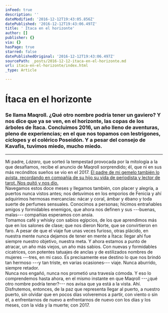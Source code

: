 ```yaml
---
inFeed: true
description: ''
dateModified: '2016-12-12T19:43:05.856Z'
datePublished: '2016-12-12T19:43:06.497Z'
title: ' Ítaca en el horizonte'
author: []
publisher: {}
via: {}
hasPage: true
starred: false
datePublishedOriginal: '2016-12-12T19:43:06.497Z'
sourcePath: _posts/2016-12-12-itaca-en-el-horizonte.md
url: itaca-en-el-horizonte/index.html
_type: Article

---
```

# Ítaca en el horizonte

### Se llama Maqroll. ¿Qué otro nombre podría tener un gaviero? Y nos dice que ya se ven, en el horizonte, las copas de los árboles de Ítaca. Concluimos 2016, un año lleno de aventuras, pleno de experiencias; en el que nos topamos con lestrigones, cíclopes y el colérico Poseidón. Y a pesar del consejo de Kavafis, tuvimos miedo, mucho miedo. 

---

Mi padre, _Lázaro_, que sorteó la tempestad provocada por la mitología a la que desafiamos, recibe el anuncio de Maqroll sorprendido; él, que ni en sus más recónditos sueños se vio en el 2017\. [El padre de mi gemelo también lo avista, recordando en compañía de su hijo su vida de periodista y lector de tarot. Nos quitó y nos dio. ][0]  
Navegamos estos doce meses y llegamos también, con placer y alegría, a puertos nunca vistos antes; nos detuvimos en los emporios de Fenicia y ahí adquirimos hermosas mercancías: nácar y coral, ámbar y ébano y toda suerte de perfumes sensuales. Conocimos a personas; hicimos entrañables amigos y formidables enemigos, que ahora nos definen y sus ---buenas, malas--- compañías esperamos con ansia.   
Tomamos café y whisky con sabios egipcios, de los que aprendimos más que en los salones de clase; que nos dieron Norte, que se convirtieron en faro. A pesar de que el viaje fue unas veces furioso, otras plácido, en nuestra mente nunca dejamos de tener en mente a Ítaca: llegar ahí fue siempre nuestro objetivo, nuestra meta. Y ahora estamos a punto de atracar, un año más viejos, un año más sabios. Con nuevas y formidables cicatrices, con potentes tatuajes de anclas y de estilizados nombres de mujeres ---tres, en mi caso. Es precisamente ese destino lo que nos brindó tan hermoso ---y tan triste, en varias ocasiones--- viaje. Nunca aburrido, siempre retador.   
Nunca nos engañó, nunca nos prometió una travesía cómoda. Y eso lo comprendemos hasta ahora, en el mismo instante en que Maqroll ---¿qué otro nombre podría tener?--- nos avisa que ya está a la vista. Ahí. Disfrutemos, entonces, de la paz que representa llegar al puerto, a nuestro puerto, sin olvidar que en pocos días volveremos a partir, con viento o sin él, a enfrentarnos de nuevo a enfrentarnos de nuevo con los días y los meses, con la vida y la muerte; con 2017\.

[0]: https://www.lajornadamaya.mx/2016-12-09/Itaca-en-el-horizonte